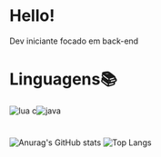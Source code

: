 # Hello!
Dev iniciante focado em back-end
# Linguagens📚
![lua c](https://github.com/Treio1024/Treio1024/assets/160870426/5894d74f-3cba-4770-9156-158c2a0987d8)![java](https://github.com/Treio1024/Treio1024/assets/160870426/7dbcd68e-3ec1-4af7-8553-15f4dee68bca)
#
![Anurag's GitHub stats](https://github-readme-stats.vercel.app/api?username=Treio1024&show_icons=true&theme=radical)
![Top Langs](https://github-readme-stats.vercel.app/api/top-langs/?username=Treio1024&layout=compact&theme=radical)

